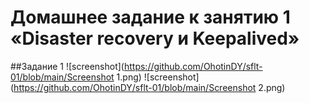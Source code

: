 # Домашнее задание к занятию 1 «Disaster recovery и Keepalived»
##Задание 1
![screenshot](https://github.com/OhotinDY/sflt-01/blob/main/Screenshot 1.png)
![screenshot](https://github.com/OhotinDY/sflt-01/blob/main/Screenshot 2.png)

